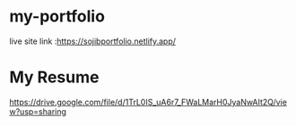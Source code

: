 # my-portfolio

live site link :https://sojibportfolio.netlify.app/ <br>

# My Resume 
https://drive.google.com/file/d/1TrL0IS_uA6r7_FWaLMarH0JyaNwAIt2Q/view?usp=sharing
